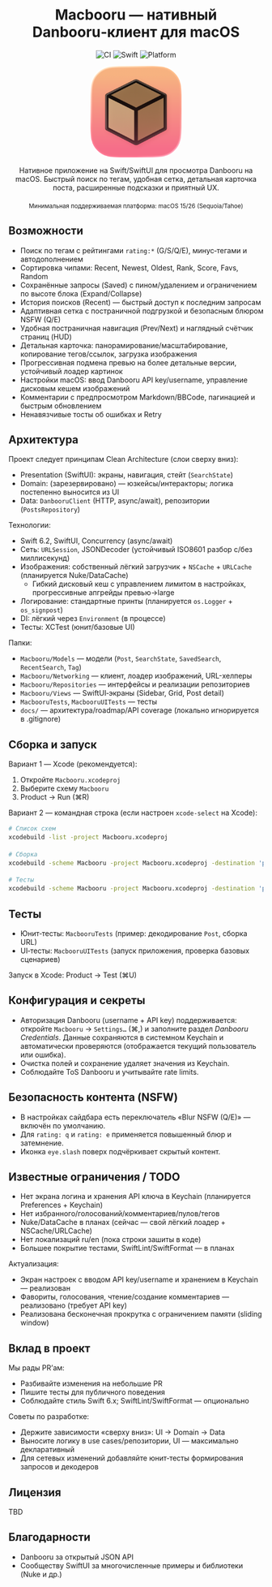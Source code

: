 <div align="center">

# Macbooru — нативный Danbooru‑клиент для macOS

![CI](https://github.com/MikoMikocchi/Macbooru/actions/workflows/ci.yml/badge.svg)
![Swift](https://img.shields.io/badge/Swift-6.2-orange?logo=swift)
![Platform](https://img.shields.io/badge/platform-macOS-black?logo=apple)

<img src="Macbooru/Assets.xcassets/MacbooruAppIcon-iOS-Default-1024x1024@1x.png" alt="Macbooru icon" width="180" height="180" style="border-radius:22%" />

Нативное приложение на Swift/SwiftUI для просмотра Danbooru на macOS. Быстрый поиск по тегам, удобная сетка, детальная карточка поста, расширенные подсказки и приятный UX.

<sub>Минимальная поддерживаемая платформа: macOS 15/26 (Sequoia/Tahoe)</sub>

</div>

## Возможности

- Поиск по тегам с рейтингами `rating:*` (G/S/Q/E), минус‑тегами и автодополнением
- Сортировка чипами: Recent, Newest, Oldest, Rank, Score, Favs, Random
- Сохранённые запросы (Saved) с пином/удалением и ограничением по высоте блока (Expand/Collapse)
- История поисков (Recent) — быстрый доступ к последним запросам
- Адаптивная сетка с постраничной подгрузкой и безопасным блюром NSFW (Q/E)
- Удобная постраничная навигация (Prev/Next) и наглядный счётчик страниц (HUD)
- Детальная карточка: панорамирование/масштабирование, копирование тегов/ссылок, загрузка изображения
- Прогрессивная подмена превью на более детальные версии, устойчивый лоадер картинок
- Настройки macOS: ввод Danbooru API key/username, управление дисковым кешем изображений
- Комментарии с предпросмотром Markdown/BBCode, пагинацией и быстрым обновлением
- Ненавязчивые тосты об ошибках и Retry

## Архитектура

Проект следует принципам Clean Architecture (слои сверху вниз):

- Presentation (SwiftUI): экраны, навигация, стейт (`SearchState`)
- Domain: (зарезервировано) — юзкейсы/интеракторы; логика постепенно выносится из UI
- Data: `DanbooruClient` (HTTP, async/await), репозитории (`PostsRepository`)

Технологии:

- Swift 6.2, SwiftUI, Concurrency (async/await)
- Сеть: `URLSession`, JSONDecoder (устойчивый ISO8601 разбор с/без миллисекунд)
- Изображения: собственный лёгкий загрузчик + `NSCache` + `URLCache` (планируется Nuke/DataCache)
  - Гибкий дисковый кеш с управлением лимитом в настройках, прогрессивные апгрейды превью→large
- Логирование: стандартные принты (планируется `os.Logger` + `os_signpost`)
- DI: лёгкий через `Environment` (в процессе)
- Тесты: XCTest (юнит/базовые UI)

Папки:

- `Macbooru/Models` — модели (`Post`, `SearchState`, `SavedSearch`, `RecentSearch`, `Tag`)
- `Macbooru/Networking` — клиент, лоадер изображений, URL-хелперы
- `Macbooru/Repositories` — интерфейсы и реализации репозиториев
- `Macbooru/Views` — SwiftUI‑экраны (Sidebar, Grid, Post detail)
- `MacbooruTests`, `MacbooruUITests` — тесты
- `docs/` — архитектура/roadmap/API coverage (локально игнорируется в .gitignore)

## Сборка и запуск

Вариант 1 — Xcode (рекомендуется):

1. Откройте `Macbooru.xcodeproj`
2. Выберите схему `Macbooru`
3. Product → Run (⌘R)

Вариант 2 — командная строка (если настроен `xcode-select` на Xcode):

```bash
# Список схем
xcodebuild -list -project Macbooru.xcodeproj

# Сборка
xcodebuild -scheme Macbooru -project Macbooru.xcodeproj -destination 'platform=macOS' build

# Тесты
xcodebuild -scheme Macbooru -project Macbooru.xcodeproj -destination 'platform=macOS' test
```

## Тесты

- Юнит‑тесты: `MacbooruTests` (пример: декодирование `Post`, сборка URL)
- UI‑тесты: `MacbooruUITests` (запуск приложения, проверка базовых сценариев)

Запуск в Xcode: Product → Test (⌘U)

## Конфигурация и секреты

- Авторизация Danbooru (username + API key) поддерживается: откройте `Macbooru` → `Settings…` (⌘,) и заполните раздел _Danbooru Credentials_. Данные сохраняются в системном Keychain и автоматически проверяются (отображается текущий пользователь или ошибка).
- Очистка полей и сохранение удаляет значения из Keychain.
- Соблюдайте ToS Danbooru и учитывайте rate limits.

## Безопасность контента (NSFW)

- В настройках сайдбара есть переключатель «Blur NSFW (Q/E)» — включён по умолчанию.
- Для `rating: q` и `rating: e` применяется повышенный блюр и затемнение.
- Иконка `eye.slash` поверх подчёркивает скрытый контент.

## Известные ограничения / TODO

- Нет экрана логина и хранения API ключа в Keychain (планируется Preferences + Keychain)
- Нет избранного/голосований/комментариев/пулов/тегов
- Nuke/DataCache в планах (сейчас — свой лёгкий лоадер + NSCache/URLCache)
- Нет локализаций ru/en (пока строки зашиты в коде)
- Большее покрытие тестами, SwiftLint/SwiftFormat — в планах

Актуализация:

- Экран настроек с вводом API key/username и хранением в Keychain — реализован
- Фавориты, голосования, чтение/создание комментариев — реализовано (требует API key)
- Реализована бесконечная прокрутка с ограничением памяти (sliding window)

## Вклад в проект

Мы рады PR’ам:

- Разбивайте изменения на небольшие PR
- Пишите тесты для публичного поведения
- Соблюдайте стиль Swift 6.x; SwiftLint/SwiftFormat — опционально

Советы по разработке:

- Держите зависимости «сверху вниз»: UI → Domain → Data
- Выносите логику в use cases/репозитории, UI — максимально декларативный
- Для сетевых изменений добавляйте юнит‑тесты формирования запросов и декодеров

## Лицензия

TBD

## Благодарности

- Danbooru за открытый JSON API
- Сообществу SwiftUI за многочисленные примеры и библиотеки (Nuke и др.)
